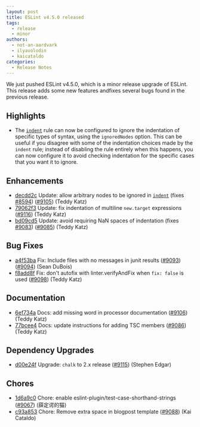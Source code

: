 ```yaml
---
layout: post
title: ESLint v4.5.0 released
tags:
  - release
  - minor
authors:
  - not-an-aardvark
  - ilyavolodin
  - kaicataldo
categories:
  - Release Notes
---
```


We just pushed ESLint v4.5.0, which is a minor release upgrade of ESLint. This release adds some new features andfixes several bugs found in the previous release.


## Highlights

* The [`indent`](/docs/rules/indent) rule can now be configured to ignore the indentation of specific types of syntax, using the `ignoredNodes` option. This can be useful if you disagree with some of the indentation choices made by the `indent` rule; instead of disabling the rule entirely when this happens, you can now configure it to avoid checking indentation for the specific cases that you want it to ignore.


## Enhancements


* [decdd2c](https://github.com/eslint/eslint/commit/decdd2c) Update: allow arbitrary nodes to be ignored in [`indent`](/docs/rules/indent) (fixes [#8594](https://github.com/eslint/eslint/issues/8594)) ([#9105](https://github.com/eslint/eslint/issues/9105)) (Teddy Katz)
* [79062f3](https://github.com/eslint/eslint/commit/79062f3) Update: fix indentation of multiline `new.target` expressions ([#9116](https://github.com/eslint/eslint/issues/9116)) (Teddy Katz)
* [bd09cd5](https://github.com/eslint/eslint/commit/bd09cd5) Update: avoid requiring NaN spaces of indentation (fixes [#9083](https://github.com/eslint/eslint/issues/9083)) ([#9085](https://github.com/eslint/eslint/issues/9085)) (Teddy Katz)




## Bug Fixes


* [a4f53ba](https://github.com/eslint/eslint/commit/a4f53ba) Fix: Include files with no messages in junit results ([#9093](https://github.com/eslint/eslint/issues/9093)) ([#9094](https://github.com/eslint/eslint/issues/9094)) (Sean DuBois)
* [f8add8f](https://github.com/eslint/eslint/commit/f8add8f) Fix: don't autofix with linter.verifyAndFix when `fix: false` is used ([#9098](https://github.com/eslint/eslint/issues/9098)) (Teddy Katz)




## Documentation


* [6ef734a](https://github.com/eslint/eslint/commit/6ef734a) Docs: add missing word in processor documentation ([#9106](https://github.com/eslint/eslint/issues/9106)) (Teddy Katz)
* [77bcee4](https://github.com/eslint/eslint/commit/77bcee4) Docs: update instructions for adding TSC members ([#9086](https://github.com/eslint/eslint/issues/9086)) (Teddy Katz)




## Dependency Upgrades


* [d00e24f](https://github.com/eslint/eslint/commit/d00e24f) Upgrade: `chalk` to 2.x release ([#9115](https://github.com/eslint/eslint/issues/9115)) (Stephen Edgar)






## Chores


* [1d6a9c0](https://github.com/eslint/eslint/commit/1d6a9c0) Chore: enable eslint-plugin/test-case-shorthand-strings ([#9067](https://github.com/eslint/eslint/issues/9067)) (薛定谔的猫)
* [c93a853](https://github.com/eslint/eslint/commit/c93a853) Chore: Remove extra space in blogpost template ([#9088](https://github.com/eslint/eslint/issues/9088)) (Kai Cataldo)
